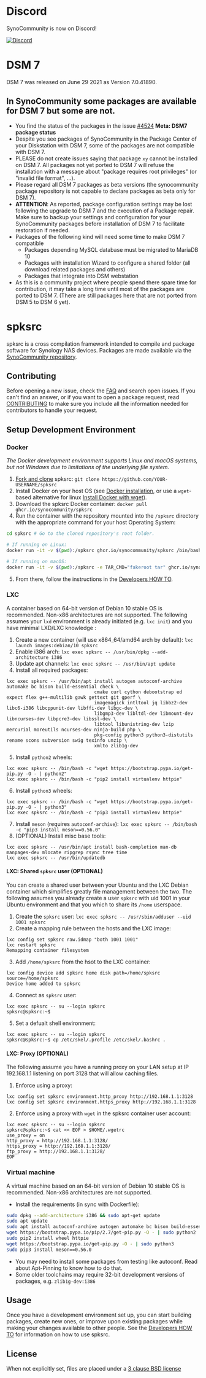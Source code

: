 # Discord
SynoCommunity is now on Discord!

[![Discord](https://img.shields.io/discord/732558169863225384?color=7289DA&label=Discord&logo=Discord&logoColor=white&style=for-the-badge)](https://discord.gg/nnN9fgE7EF)

# DSM 7
DSM 7 was released on June 29 2021 as Version 7.0.41890.

## In SynoCommunity some packages are available for DSM 7 but some are not.
* You find the status of the packages in the issue [#4524] **Meta: DSM7 package status**
* Despite you see packages of SynoCommunity in the Package Center of your Diskstation with DSM 7, some of the packages are not compatible with DSM 7.
* PLEASE do not create issues saying that package `xy` cannot be installed on DSM 7. All packages not yet ported to DSM 7 will refuse the installation with a message about "package requires root privileges" (or "invalid file format", ...).
* Please regard all DSM 7 packages as beta versions (the synocommunity package repository is not capable to declare packages as beta only for DSM 7).
* **ATTENTION**: As reported, package configuration settings may be lost following the upgrade to DSM 7 and the execution of a Package repair. Make sure to backup your settings and configuration for your SynoCommunity packages before installation of DSM 7 to facilitate restoration if needed.
* Packages of the following kind will need some time to make DSM 7 compatible
  * Packages depending MySQL database must be migrated to MariaDB 10
  * Packages with installation Wizard to configure a shared folder (all download related packages and others)
  * Packages that integrate into DSM webstation
* As this is a community project where people spend there spare time for contribution, it may take a long time until most of the packages are ported to DSM 7. (There are still packages here that are not ported from DSM 5 to DSM 6 yet).

# spksrc
spksrc is a cross compilation framework intended to compile and package software for Synology NAS devices. Packages are made available via the [SynoCommunity repository].


## Contributing
Before opening a new issue, check the [FAQ] and search open issues.
If you can't find an answer, or if you want to open a package request, read [CONTRIBUTING] to make sure you include all the information needed for contributors to handle your request.


## Setup Development Environment
### Docker
*The Docker development environment supports Linux and macOS systems, but not Windows due to limitations of the underlying file system.*

1. [Fork and clone] spksrc: `git clone https://github.com/YOUR-USERNAME/spksrc`
2. Install Docker on your host OS (see [Docker installation], or use a `wget`-based alternative for linux [Install Docker with wget]).
3. Download the spksrc Docker container: `docker pull ghcr.io/synocommunity/spksrc`
4. Run the container with the repository mounted into the `/spksrc` directory with the appropriate command for your host Operating System:

```bash
cd spksrc # Go to the cloned repository's root folder.

# If running on Linux:
docker run -it -v $(pwd):/spksrc ghcr.io/synocommunity/spksrc /bin/bash

# If running on macOS:
docker run -it -v $(pwd):/spksrc -e TAR_CMD="fakeroot tar" ghcr.io/synocommunity/spksrc /bin/bash
```
5. From there, follow the instructions in the [Developers HOW TO].

### LXC
A container based on 64-bit version of Debian 10 stable OS is recommended. Non-x86 architectures are not supported.  The following assumes your `lxd` environment is already initiated (e.g. `lxc init`) and you have minimal LXD/LXC knowledge :
1. Create a new container (will use x864_64/amd64 arch by default): `lxc launch images:debian/10 spksrc`
2. Enable i386 arch: `lxc exec spksrc -- /usr/bin/dpkg --add-architecture i386`
3. Update apt channels: `lxc exec spksrc -- /usr/bin/apt update`
4. Install all required packages:
```
lxc exec spksrc -- /usr/bin/apt install autogen autoconf-archive automake bc bison build-essential check \
                                cmake curl cython debootstrap ed expect flex g++-multilib gawk gettext git gperf \
                                imagemagick intltool jq libbz2-dev libc6-i386 libcppunit-dev libffi-dev libgc-dev \
                                libgmp3-dev libltdl-dev libmount-dev libncurses-dev libpcre3-dev libssl-dev \
                                libtool libunistring-dev lzip mercurial moreutils ncurses-dev ninja-build php \
                                pkg-config python3 python3-distutils rename scons subversion swig texinfo unzip \
                                xmlto zlib1g-dev
```
5. Install `python2` wheels:
```
lxc exec spksrc -- /bin/bash -c "wget https://bootstrap.pypa.io/get-pip.py -O - | python2"
lxc exec spksrc -- /bin/bash -c "pip2 install virtualenv httpie"
```
6. Install `python3` wheels:
```
lxc exec spksrc -- /bin/bash -c "wget https://bootstrap.pypa.io/get-pip.py -O - | python3"
lxc exec spksrc -- /bin/bash -c "pip3 install virtualenv httpie"
```
7. Install `meson` (requires `autoconf-archive`):
```lxc exec spksrc -- /bin/bash -c "pip3 install meson==0.56.0"```
8. (OPTIONAL) Install misc base tools:
```
lxc exec spksrc -- /usr/bin/apt install bash-completion man-db manpages-dev mlocate ripgrep rsync tree time
lxc exec spksrc -- /usr/bin/updatedb
```

#### LXC: Shared `spksrc` user (OPTIONAL)
You can create a shared user between your Ubuntu and the LXC Debian container which simplifies greatly file management between the two.  The following assumes you already create a user `spksrc` with uid 1001 in your Ubuntu environment and that you which to share its `/home` userspace.
1. Create the `spksrc` user: `lxc exec spksrc -- /usr/sbin/adduser --uid 1001 spksrc`
2. Create a mapping rule between the hosts and the LXC image:
```
lxc config set spksrc raw.idmap "both 1001 1001"
lxc restart spksrc
Remapping container filesystem
```
3. Add `/home/spksrc` from the hsot to the LXC container:
```
lxc config device add spksrc home disk path=/home/spksrc source=/home/spksrc
Device home added to spksrc
```
4. Connect as `spksrc` user:
```
lxc exec spksrc -- su --login spksrc
spksrc@spksrc:~$
```
5. Set a defualt shell environment:
```
lxc exec spksrc -- su --login spksrc
spksrc@spksrc:~$ cp /etc/skel/.profile /etc/skel/.bashrc .
```
#### LXC: Proxy (OPTIONAL)
The following assume you have a running proxy on your LAN setup at IP 192.168.1.1 listening on port 3128 that will allow caching files.
1. Enforce using a proxy:
```
lxc config set spksrc environment.http_proxy http://192.168.1.1:3128
lxc config set spksrc environment.https_proxy http://192.168.1.1:3128
```
2. Enforce using a proxy with `wget` in the spksrc container user account:
```
lxc exec spksrc -- su --login spksrc
spksrc@spksrc:~$ cat << EOF > $HOME/.wgetrc
use_proxy = on
http_proxy = http://192.168.1.1:3128/
https_proxy = http://192.168.1.1:3128/
ftp_proxy = http://192.168.1.1:3128/
EOF
```


### Virtual machine
A virtual machine based on an 64-bit version of Debian 10 stable OS is recommended. Non-x86 architectures are not supported.

* Install the requirements (in sync with Dockerfile):
```bash
sudo dpkg --add-architecture i386 && sudo apt-get update
sudo apt update
sudo apt install autoconf-archive autogen automake bc bison build-essential check cmake curl cython debootstrap ed expect fakeroot flex g++-multilib gawk gettext git gperf imagemagick intltool jq libbz2-dev libc6-i386 libcppunit-dev libffi-dev libgc-dev libgmp3-dev libltdl-dev libmount-dev libncurses-dev libpcre3-dev libssl-dev libtool libunistring-dev lzip mercurial moreutils ncurses-dev ninja-build php pkg-config python3 python3-distutils rename scons subversion sudo swig texinfo unzip xmlto zlib1g-dev
wget https://bootstrap.pypa.io/pip/2.7/get-pip.py -O - | sudo python2
sudo pip2 install wheel httpie
wget https://bootstrap.pypa.io/get-pip.py -O - | sudo python3
sudo pip3 install meson==0.56.0
```
* You may need to install some packages from testing like autoconf. Read about Apt-Pinning to know how to do that.
* Some older toolchains may require 32-bit development versions of packages, e.g. `zlib1g-dev:i386`


## Usage
Once you have a development environment set up, you can start building packages, create new ones, or improve upon existing packages while making your changes available to other people.
See the [Developers HOW TO] for information on how to use spksrc.


## License
When not explicitly set, files are placed under a [3 clause BSD license]

[3 clause BSD license]: http://www.opensource.org/licenses/BSD-3-Clause
[#4524]: https://github.com/SynoCommunity/spksrc/issues/4524
[bug tracker]: https://github.com/SynoCommunity/spksrc/issues
[CONTRIBUTING]: https://github.com/SynoCommunity/spksrc/blob/master/CONTRIBUTING.md
[Fork and clone]: https://docs.github.com/en/github/getting-started-with-github/fork-a-repo
[Developers HOW TO]: https://github.com/SynoCommunity/spksrc/wiki/Developers-HOW-TO
[Docker installation]: https://docs.docker.com/engine/installation
[FAQ]: https://github.com/SynoCommunity/spksrc/wiki/Frequently-Asked-Questions
[Install Docker with wget]: https://docs.docker.com/linux/step_one
[SynoCommunity repository]: http://www.synocommunity.com
